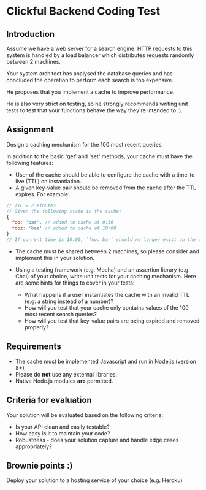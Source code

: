 # Clickful Backend Coding Test

## Introduction
Assume we have a web server for a search engine. HTTP requests to this system is 
handled by a load balancer which distributes requests randomly between 2 machines.

Your system architect has analysed the database queries and has concluded the operation
to perform each search is too expensive. 
 
He proposes that you implement a cache to improve performance. 

He is also very strict on testing, so he strongly recommends writing unit tests to test that your functions behave the way they're intended to :).

## Assignment

Design a caching mechanism for the 100 most recent queries. 

In addition to the basic 'get' and 'set' methods, your cache must have the following features:

- User of the cache should be able to configure the cache with a time-to-live (TTL) on instantiation. 
- A given key-value pair should be removed from the cache after the TTL expires. For example:
```js
// TTL = 2 minutes
// Given the following state in the cache:
{ 
  foo: 'bar', // added to cache at 9:59
  fooz: 'baz' // added to cache at 10:00
}
// If current time is 10:00, `foo: bar` should no longer exist on the cache at 10:01.
```
- The cache must be shared between 2 machines, so please consider and implement this in your solution.
- Using a testing framework (e.g. Mocha) and an assertion library (e.g. Chai) of your choice, write unit tests for your caching mechanism.
Here are some hints for things to cover in your tests: 

    - What happens if a user instantiates the cache with an invalid TTL (e.g. a string instead of a number)?
    - How will you test that your cache only contains values of the 100 most recent search queries?
    - How will you test that key-value pairs are being expired and removed properly?
 
## Requirements

- The cache must be implemented Javascript and run in Node.js (version 8+)
- Please do **not** use any external libraries. 
- Native Node.js modules **are** permitted.

## Criteria for evaluation

Your solution will be evaluated based on the following criteria:
- Is your API clean and easily testable?
- How easy is it to maintain your code? 
- Robustness - does your solution capture and handle edge cases appropriately?

## Brownie points :)

Deploy your solution to a hosting service of your choice (e.g. Heroku)